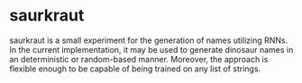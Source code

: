 # saurkraut
saurkraut is a small experiment for the generation of names utilizing RNNs. In the current implementation, it may be used to generate dinosaur names in an deterministic or random-based manner. Moreover, the approach is flexible enough to be capable of being trained on any list of strings.
